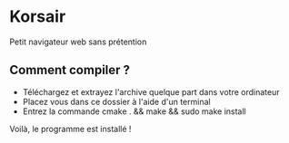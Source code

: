 Korsair
=======

Petit navigateur web sans prétention

## Comment compiler ?

- Téléchargez et extrayez l'archive quelque part dans votre ordinateur
- Placez vous dans ce dossier à l'aide d'un terminal
- Entrez la commande cmake . && make && sudo make install

Voilà, le programme est installé !


